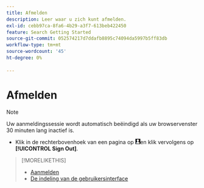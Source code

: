 ```yaml
---
title: Afmelden
description: Leer waar u zich kunt afmelden.
exl-id: cebb97ca-8fa6-4b29-a3f7-613beb422450
feature: Search Getting Started
source-git-commit: 052574217d7ddafb8895c74094da5997b5ff83db
workflow-type: tm+mt
source-wordcount: '45'
ht-degree: 0%

---
```


# Afmelden

>[!NOTE]
>
>Uw aanmeldingssessie wordt automatisch beëindigd als uw browservenster 30 minuten lang inactief is.

* Klik in de rechterbovenhoek van een pagina op ![Gebruikersprofiel](/help/search-social-commerce/assets/user-profile.png "Gebruikersprofiel")en klik vervolgens op **[!UICONTROL Sign Out]**.

>[!MORELIKETHIS]
>
>* [Aanmelden](log-in.md)
>* [De indeling van de gebruikersinterface](user-interface.md)
